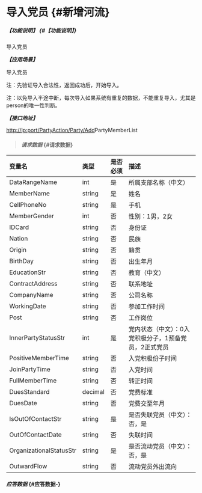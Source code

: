 # 导入党员 {#新增河流}

##### _【功能说明】_ {#【功能说明】}

导入党员

_**【应用场景】**_

导入党员

注：先验证导入合法性，返回成功后，开始导入。

注：以免导入半途中断，每次导入如果系统有重复的数据，不能重复导入，尤其是person的唯一性判断。

_**【接口地址】**_

[http://ip:port/PartyAction/Party/Add](http://ip:port/HMAction/River/AddRiver)PartyMemberList

> #### _请求数据_ {#请求数据}

| 变量名 | 类型 | 是否必须 | 描述 |
| :--- | :--- | :--- | :--- |
| DataRangeName | int | 是 | 所属支部名称（中文） |
| MemberName | string | 是 | 姓名 |
| CellPhoneNo | string | 是 | 手机 |
| MemberGender | int | 否 | 性别：1男，2女 |
| IDCard | string | 否 | 身份证 |
| Nation | string | 否 | 民族 |
| Origin | string | 否 | 籍贯 |
| BirthDay | string | 否 | 出生年月 |
| EducationStr | string | 否 | 教育（中文） |
| ContractAddress | string | 否 | 联系地址 |
| CompanyName | string | 否 | 公司名称 |
| WorkingDate | string | 否 | 参加工作时间 |
| Post | string | 否 | 工作岗位 |
| InnerPartyStatusStr | int | 是 | 党内状态（中文）：0入党积极分子，1预备党员，2正式党员 |
| PositiveMemberTime | string | 否 | 入党积极份子时间 |
| JoinPartyTime | string | 否 | 入党时间 |
| FullMemberTime | string | 否 | 转正时间 |
| DuesStandard | decimal | 否 | 党费标准 |
| DuesDate | string | 否 | 党费交至年月 |
| IsOutOfContactStr | string | 是 | 是否失联党员（中文）：否，是 |
| OutOfContactDate | string | 否 | 失联时间 |
| OrganizationalStatusStr | string | 是 | 是否流动党员（中文）：否，是 |
| OutwardFlow | string | 否 | 流动党员外出流向 |

#### _应答数据_ {#应答数据-}




